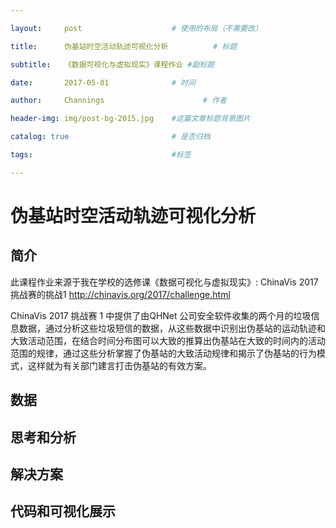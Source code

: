 ```yaml
---

layout:     post                    # 使用的布局（不需要改）

title:      伪基站时空活动轨迹可视化分析          # 标题 

subtitle:   《数据可视化与虚拟现实》课程作业 #副标题

date:       2017-05-01              # 时间

author:     Channings                      # 作者

header-img: img/post-bg-2015.jpg    #这篇文章标题背景图片

catalog: true                       # 是否归档

tags:                               #标签    

---
```


# 伪基站时空活动轨迹可视化分析
## 简介
此课程作业来源于我在学校的选修课《数据可视化与虚拟现实》:
ChinaVis 2017挑战赛的挑战1 http://chinavis.org/2017/challenge.html

ChinaVis 2017 挑战赛 1 中提供了由QHNet 公司安全软件收集的两个月的垃圾信息数据，通过分析这些垃圾短信的数据，从这些数据中识别出伪基站的运动轨迹和大致活动范围，在结合时间分布图可以大致的推算出伪基站在大致的时间内的活动范围的规律，通过这些分析掌握了伪基站的大致活动规律和揭示了伪基站的行为模式，这样就为有关部门建言打击伪基站的有效方案。
## 数据

## 思考和分析

## 解决方案

## 代码和可视化展示
